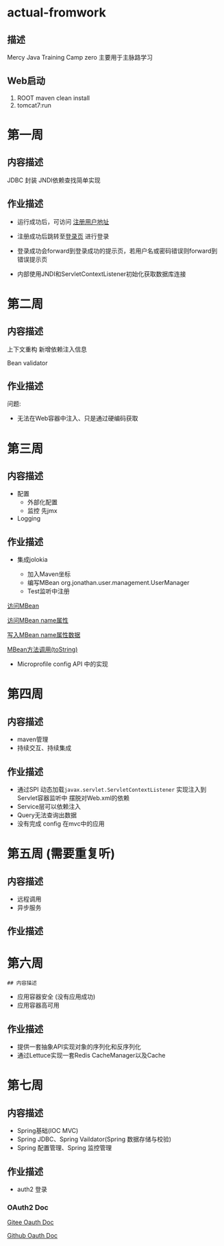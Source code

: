 # actual-fromwork
## 描述
Mercy  Java Training Camp zero
主要用于主脉路学习
## Web启动
1. ROOT maven  clean <next> install
2. tomcat7:run

# 第一周
## 内容描述
JDBC 封装
JNDI依赖查找简单实现
## 作业描述
- 运行成功后，可访问 [注册用户地址](http://localhost:8080/register-form)

- 注册成功后跳转至[登录页](http://localhost:8080/login-form) 进行登录

- 登录成功会forward到登录成功的提示页，若用户名或密码错误则forward到错误提示页

- 内部使用JNDI和ServletContextListener初始化获取数据库连接

# 第二周
## 内容描述
上下文重构 新增依赖注入信息

Bean validator
## 作业描述
问题:

- 无法在Web容器中注入、只是通过硬编码获取

# 第三周
## 内容描述
- 配置
  - 外部化配置
  - 监控 先jmx
- Logging
## 作业描述
- 集成jolokia

  - 加入Maven坐标
  - 编写MBean org.jonathan.user.management.UserManager
  - Test监听中注册

[访问MBean](http://127.0.0.1:8080/jolokia/read/org.jonathan.user.doman.user.jmx:type=UserManager)

[访问MBean name属性](http://127.0.0.1:8080/jolokia/read/org.jonathan.user.doman.user.jmx:type=UserManager/Name)

[写入MBean name属性数据](http://127.0.0.1:8080/jolokia/write/org.jonathan.user.doman.user.jmx:type=UserManager/Name/hello)

[MBean方法调用(toString)](http://127.0.0.1:8080/jolokia/exec/org.jonathan.user.doman.user.jmx:type=UserManager/toString)

- Microprofile config API 中的实现

# 第四周
## 内容描述

- maven管理
- 持续交互、持续集成
## 作业描述
- 通过SPI 动态加载`javax.servlet.ServletContextListener` 实现注入到Servlet容器监听中 摆脱对Web.xml的依赖
- Service层可以依赖注入
- Query无法查询出数据
- 没有完成 config 在mvc中的应用

# 第五周 (需要重复听)
## 内容描述
- 远程调用
- 异步服务
## 作业描述

# 第六周
    ## 内容描述
- 应用容器安全 (没有应用成功)
- 应用容器高可用
## 作业描述
- 提供一套抽象API实现对象的序列化和反序列化
- 通过Lettuce实现一套Redis CacheManager以及Cache

# 第七周
## 内容描述
- Spring基础(IOC MVC)
- Spring JDBC、Spring Vaildator(Spring 数据存储与校验)
- Spring 配置管理、Spring 监控管理

## 作业描述
- auth2 登录
### OAuth2 Doc
[Gitee Oauth Doc](https://gitee.com/api/v5/oauth_doc#/list-item-2)

[Github Oauth Doc](https://docs.github.com/en/developers/apps/authorizing-oauth-apps)
